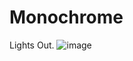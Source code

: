 # Monochrome
Lights Out.
![image](https://user-images.githubusercontent.com/87627258/182883541-926f6094-fd4e-47ea-8f5b-c83afc383d08.png)
